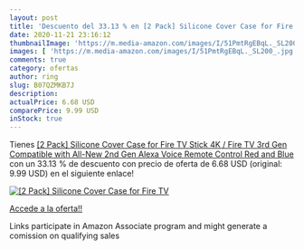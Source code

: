 ```yaml
---
layout: post
title: 'Descuento del 33.13 % en [2 Pack] Silicone Cover Case for Fire TV'
date: 2020-11-21 23:16:12
thumbnailImage: 'https://m.media-amazon.com/images/I/51PmtRgEBqL._SL200_.jpg'
images: [ 'https://m.media-amazon.com/images/I/51PmtRgEBqL._SL200_.jpg' ]
comments: true
category: ofertas
author: ring
slug: B07QZMKB7J
description:
actualPrice: 6.68 USD
comparePrice: 9.99 USD
inStock: true
---
```


Tienes [[2 Pack] Silicone Cover Case for Fire TV Stick 4K / Fire TV  3rd Gen  Compatible with All-New 2nd Gen Alexa Voice Remote Control  Red and Blue ](https://www.amazon.com/dp/B07QZMKB7J/?tag=tolees-20) con un 33.13 % de descuento con precio de oferta de 6.68 USD (original: 9.99 USD) en el siguiente enlace!

[![[2 Pack] Silicone Cover Case for Fire TV](https://m.media-amazon.com/images/I/51PmtRgEBqL._SL200_.jpg)](https://www.amazon.com/dp/B07QZMKB7J/?tag=tolees-20)

[Accede a la oferta!!](https://www.amazon.com/dp/B07QZMKB7J/?tag=tolees-20)

Links participate in Amazon Associate program and might generate a comission on qualifying sales



